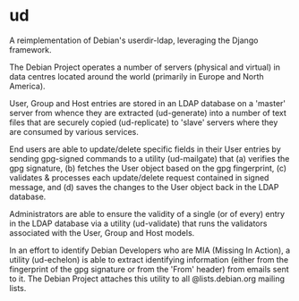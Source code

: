 # ud

A reimplementation of Debian's userdir-ldap, leveraging the Django framework.

The Debian Project operates a number of servers (physical and virtual) in data
centres located around the world (primarily in Europe and North America).

User, Group and Host entries are stored in an LDAP database on a 'master' server
from whence they are extracted (ud-generate) into a number of text files that
are securely copied (ud-replicate) to 'slave' servers where they are consumed by
various services.

End users are able to update/delete specific fields in their User entries by
sending gpg-signed commands to a utility (ud-mailgate) that (a) verifies the
gpg signature, (b) fetches the User object based on the gpg fingerprint,
(c) validates & processes each update/delete request contained in signed
message, and (d) saves the changes to the User object back in the LDAP database.

Administrators are able to ensure the validity of a single (or of every) entry
in the LDAP database via a utility (ud-validate) that runs the validators
associated with the User, Group and Host models.

In an effort to identify Debian Developers who are MIA (Missing In Action), a
utility (ud-echelon) is able to extract identifying information (either from the
fingerprint of the gpg signature or from the 'From' header) from emails sent
to it.  The Debian Project attaches this utility to all @lists.debian.org mailing
lists.
